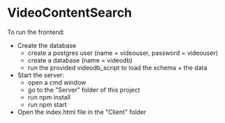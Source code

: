 # VideoContentSearch
To run the frontend:<br>
 * Create the database
    * create a postgres user (name = videouser, password = videouser)
    * create a database (name = videodb)
    * run the provided videodb_script to load the schema + the data
 * Start the server:<br>
    * open a cmd window<br>
    * go to the "Server" folder of this project<br>
    * run npm install<br>
    * run npm start<br>
 * Open the index.html file in the "Client" folder<br>
